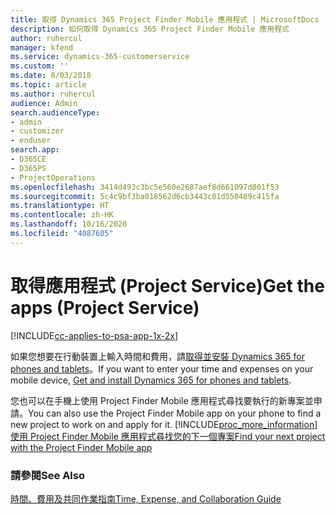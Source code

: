 ```yaml
---
title: 取得 Dynamics 365 Project Finder Mobile 應用程式 | MicrosoftDocs
description: 如何取得 Dynamics 365 Project Finder Mobile 應用程式
author: ruhercul
manager: kfend
ms.service: dynamics-365-customerservice
ms.custom: ''
ms.date: 8/03/2018
ms.topic: article
ms.author: ruhercul
audience: Admin
search.audienceType:
- admin
- customizer
- enduser
search.app:
- D365CE
- D365PS
- ProjectOperations
ms.openlocfilehash: 3414d493c3bc5e560e2687aef8d661097d801f53
ms.sourcegitcommit: 5c4c9bf3ba018562d6cb3443c01d550489c415fa
ms.translationtype: HT
ms.contentlocale: zh-HK
ms.lasthandoff: 10/16/2020
ms.locfileid: "4087605"
---
```

# <a name="get-the-apps-project-service"></a><span data-ttu-id="80c4d-103">取得應用程式 (Project Service)</span><span class="sxs-lookup"><span data-stu-id="80c4d-103">Get the apps (Project Service)</span></span>

[!INCLUDE[cc-applies-to-psa-app-1x-2x](../includes/cc-applies-to-psa-app-1x-2x.md)]

<span data-ttu-id="80c4d-104">如果您想要在行動裝置上輸入時間和費用，請[取得並安裝 Dynamics 365 for phones and tablets](https://docs.microsoft.com/dynamics365/mobile-app/dynamics-365-phones-tablets-users-guide)。</span><span class="sxs-lookup"><span data-stu-id="80c4d-104">If you want to enter your time and expenses on your mobile device, [Get and install Dynamics 365 for phones and tablets](https://docs.microsoft.com/dynamics365/mobile-app/dynamics-365-phones-tablets-users-guide).</span></span>  
  
 <span data-ttu-id="80c4d-105">您也可以在手機上使用 Project Finder Mobile 應用程式尋找要執行的新專案並申請。</span><span class="sxs-lookup"><span data-stu-id="80c4d-105">You can also use the Project Finder Mobile app on your phone to find a new project to work on and apply for it.</span></span> [!INCLUDE[proc_more_information](../includes/proc-more-information.md)]<span data-ttu-id="80c4d-106">[使用 Project Finder Mobile 應用程式尋找您的下一個專案](../psa/find-next-project-finder-mobile-app.md)</span><span class="sxs-lookup"><span data-stu-id="80c4d-106">[Find your next project with the Project Finder Mobile app](../psa/find-next-project-finder-mobile-app.md)</span></span> 
  
### <a name="see-also"></a><span data-ttu-id="80c4d-107">請參閱</span><span class="sxs-lookup"><span data-stu-id="80c4d-107">See Also</span></span>  
 [<span data-ttu-id="80c4d-108">時間、費用及共同作業指南</span><span class="sxs-lookup"><span data-stu-id="80c4d-108">Time, Expense, and Collaboration Guide</span></span>](../psa/time-expense-collaboration-guide.md)
